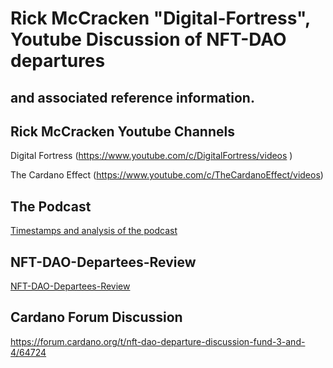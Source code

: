 # Rick McCracken "Digital-Fortress", Youtube Discussion of NFT-DAO departures
## and associated reference information.

## Rick McCracken Youtube Channels

Digital Fortress (https://www.youtube.com/c/DigitalFortress/videos )

The Cardano Effect (https://www.youtube.com/c/TheCardanoEffect/videos)

## The Podcast

[Timestamps and analysis of the podcast](../Digital-Fortress/Timestamps.md)

## NFT-DAO-Departees-Review

[NFT-DAO-Departees-Review](/Digital-Fortress/NFT-DAO-Departees-Review/README.md)

## Cardano Forum Discussion

https://forum.cardano.org/t/nft-dao-departure-discussion-fund-3-and-4/64724
